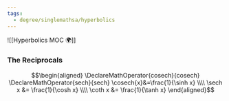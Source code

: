 ```yaml
---
tags:
  - degree/singlemathsa/hyperbolics
---
```

![[Hyperbolics MOC 🌍]]

### The Reciprocals

$$\begin{aligned}
\DeclareMathOperator{cosech}{cosech}
\DeclareMathOperator{sech}{sech}
\cosech{x}&=\frac{1}{\sinh x} \\\\
\sech x &= \frac{1}{\cosh x} \\\\
\coth x &= \frac{1}{\tanh x}
\end{aligned}$$

